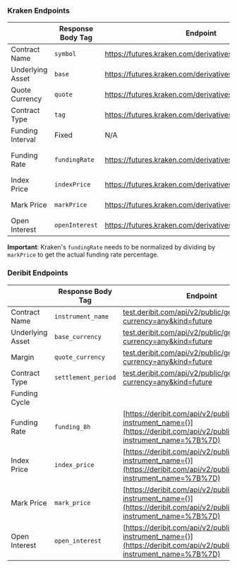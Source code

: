 ### Kraken Endpoints

| | Response Body Tag | Endpoint | Description |
| --- | --- | --- | --- |
| Contract Name | `symbol` | https://futures.kraken.com/derivatives/api/v3/tickers | Ticker data |
| Underlying Asset | `base` | https://futures.kraken.com/derivatives/api/v3/instruments | Base asset |
| Quote Currency | `quote` | https://futures.kraken.com/derivatives/api/v3/instruments | Quote asset |
| Contract Type | `tag` | https://futures.kraken.com/derivatives/api/v3/tickers | Filter by tag |
| Funding Interval | Fixed | N/A | 1 hour default |
| Funding Rate | `fundingRate` | https://futures.kraken.com/derivatives/api/v3/tickers | **Note: Must divide by markPrice** |
| Index Price | `indexPrice` | https://futures.kraken.com/derivatives/api/v3/tickers | Underlying index price |
| Mark Price | `markPrice` | https://futures.kraken.com/derivatives/api/v3/tickers | Contract mark price |
| Open Interest | `openInterest` | https://futures.kraken.com/derivatives/api/v3/tickers | Total open interest |

**Important**: Kraken's `fundingRate` needs to be normalized by dividing by `markPrice` to get the actual funding rate percentage.

### Deribit Endpoints

|  | Response Body Tag | Endpoint | Description |
| --- | --- | --- | --- |
| Contract Name | `instrument_name` | [test.deribit.com/api/v2/public/get_instruments?currency=any&kind=future](https://test.deribit.com/api/v2/public/get_instruments?currency=any&kind=future) |  |
| Underlying Asset | `base_currency` | [test.deribit.com/api/v2/public/get_instruments?currency=any&kind=future](https://test.deribit.com/api/v2/public/get_instruments?currency=any&kind=future) |  |
| Margin | `quote_currency` | [test.deribit.com/api/v2/public/get_instruments?currency=any&kind=future](https://test.deribit.com/api/v2/public/get_instruments?currency=any&kind=future) |  |
| Contract Type | `settlement_period` | [test.deribit.com/api/v2/public/get_instruments?currency=any&kind=future](https://test.deribit.com/api/v2/public/get_instruments?currency=any&kind=future) |  |
| Funding Cycle |  |  |  |
| Funding Rate | `funding_8h` | [https://deribit.com/api/v2/public/ticker?instrument_name={}](https://deribit.com/api/v2/public/ticker?instrument_name=%7B%7D) | real time funding rate |
| Index Price | `index_price` | [https://deribit.com/api/v2/public/ticker?instrument_name={}](https://deribit.com/api/v2/public/ticker?instrument_name=%7B%7D) |  |
| Mark Price | `mark_price` | [https://deribit.com/api/v2/public/ticker?instrument_name={}](https://deribit.com/api/v2/public/ticker?instrument_name=%7B%7D) |  |
| Open Interest | `open_interest` | [https://deribit.com/api/v2/public/ticker?instrument_name={}](https://deribit.com/api/v2/public/ticker?instrument_name=%7B%7D) |  |